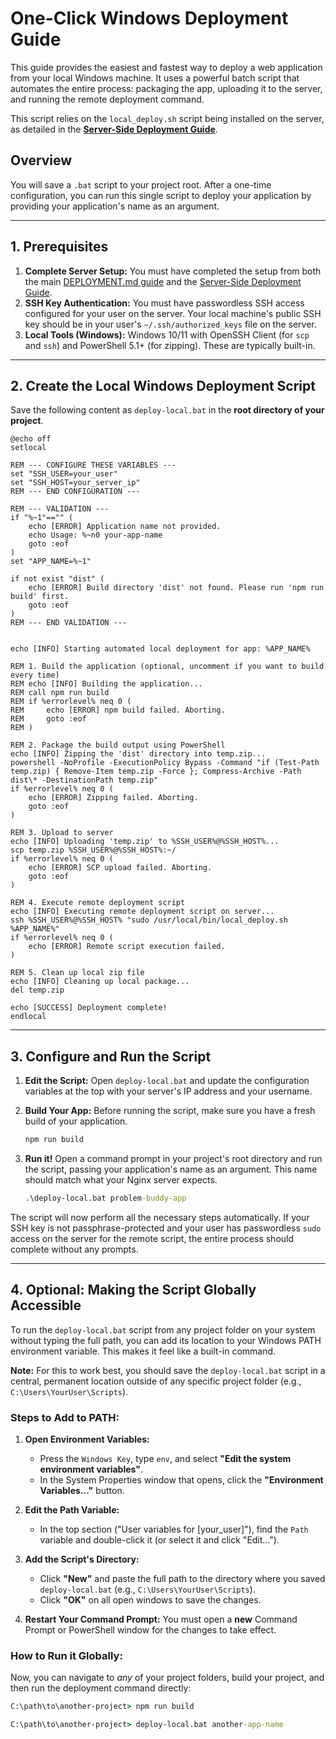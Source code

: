 # One-Click Windows Deployment Guide

This guide provides the easiest and fastest way to deploy a web application from your local Windows machine. It uses a powerful batch script that automates the entire process: packaging the app, uploading it to the server, and running the remote deployment command.

This script relies on the `local_deploy.sh` script being installed on the server, as detailed in the **[Server-Side Deployment Guide](LOCAL_DEPLOYMENT.md)**.

## Overview

You will save a `.bat` script to your project root. After a one-time configuration, you can run this single script to deploy your application by providing your application's name as an argument.

---

## 1. Prerequisites

1.  **Complete Server Setup:** You must have completed the setup from both the main [DEPLOYMENT.md guide](DEPLOYMENT.md) and the [Server-Side Deployment Guide](LOCAL_DEPLOYMENT.md).
2.  **SSH Key Authentication:** You must have passwordless SSH access configured for your user on the server. Your local machine's public SSH key should be in your user's `~/.ssh/authorized_keys` file on the server.
3.  **Local Tools (Windows):** Windows 10/11 with OpenSSH Client (for `scp` and `ssh`) and PowerShell 5.1+ (for zipping). These are typically built-in.

---

## 2. Create the Local Windows Deployment Script

Save the following content as `deploy-local.bat` in the **root directory of your project**.

```batch
@echo off
setlocal

REM --- CONFIGURE THESE VARIABLES ---
set "SSH_USER=your_user"
set "SSH_HOST=your_server_ip"
REM --- END CONFIGURATION ---

REM --- VALIDATION ---
if "%~1"=="" (
    echo [ERROR] Application name not provided.
    echo Usage: %~n0 your-app-name
    goto :eof
)
set "APP_NAME=%~1"

if not exist "dist" (
    echo [ERROR] Build directory 'dist' not found. Please run 'npm run build' first.
    goto :eof
)
REM --- END VALIDATION ---


echo [INFO] Starting automated local deployment for app: %APP_NAME%

REM 1. Build the application (optional, uncomment if you want to build every time)
REM echo [INFO] Building the application...
REM call npm run build
REM if %errorlevel% neq 0 (
REM     echo [ERROR] npm build failed. Aborting.
REM     goto :eof
REM )

REM 2. Package the build output using PowerShell
echo [INFO] Zipping the 'dist' directory into temp.zip...
powershell -NoProfile -ExecutionPolicy Bypass -Command "if (Test-Path temp.zip) { Remove-Item temp.zip -Force }; Compress-Archive -Path dist\* -DestinationPath temp.zip"
if %errorlevel% neq 0 (
    echo [ERROR] Zipping failed. Aborting.
    goto :eof
)

REM 3. Upload to server
echo [INFO] Uploading 'temp.zip' to %SSH_USER%@%SSH_HOST%...
scp temp.zip %SSH_USER%@%SSH_HOST%:~/
if %errorlevel% neq 0 (
    echo [ERROR] SCP upload failed. Aborting.
    goto :eof
)

REM 4. Execute remote deployment script
echo [INFO] Executing remote deployment script on server...
ssh %SSH_USER%@%SSH_HOST% "sudo /usr/local/bin/local_deploy.sh %APP_NAME%"
if %errorlevel% neq 0 (
    echo [ERROR] Remote script execution failed.
)

REM 5. Clean up local zip file
echo [INFO] Cleaning up local package...
del temp.zip

echo [SUCCESS] Deployment complete!
endlocal
```

---

## 3. Configure and Run the Script

1.  **Edit the Script:** Open `deploy-local.bat` and update the configuration variables at the top with your server's IP address and your username.

2.  **Build Your App:** Before running the script, make sure you have a fresh build of your application.
    ```cmd
    npm run build
    ```

3.  **Run it!** Open a command prompt in your project's root directory and run the script, passing your application's name as an argument. This name should match what your Nginx server expects.
    ```cmd
    .\deploy-local.bat problem-buddy-app
    ```

The script will now perform all the necessary steps automatically. If your SSH key is not passphrase-protected and your user has passwordless `sudo` access on the server for the remote script, the entire process should complete without any prompts.

---

## 4. Optional: Making the Script Globally Accessible

To run the `deploy-local.bat` script from any project folder on your system without typing the full path, you can add its location to your Windows PATH environment variable. This makes it feel like a built-in command.

**Note:** For this to work best, you should save the `deploy-local.bat` script in a central, permanent location outside of any specific project folder (e.g., `C:\Users\YourUser\Scripts`).

### Steps to Add to PATH:

1.  **Open Environment Variables:**
    -   Press the `Windows Key`, type `env`, and select **"Edit the system environment variables"**.
    -   In the System Properties window that opens, click the **"Environment Variables..."** button.

2.  **Edit the Path Variable:**
    -   In the top section ("User variables for [your_user]"), find the `Path` variable and double-click it (or select it and click "Edit...").

3.  **Add the Script's Directory:**
    -   Click **"New"** and paste the full path to the directory where you saved `deploy-local.bat` (e.g., `C:\Users\YourUser\Scripts`).
    -   Click **"OK"** on all open windows to save the changes.

4.  **Restart Your Command Prompt:** You must open a **new** Command Prompt or PowerShell window for the changes to take effect.

### How to Run it Globally:

Now, you can navigate to *any* of your project folders, build your project, and then run the deployment command directly:

```cmd
C:\path\to\another-project> npm run build

C:\path\to\another-project> deploy-local.bat another-app-name
```
